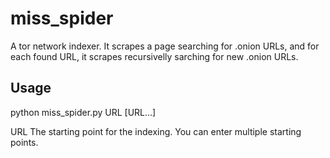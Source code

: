 # miss_spider
A tor network indexer. It scrapes a page searching for .onion URLs, and for each found URL, it scrapes recursivelly sarching for new .onion URLs.

## Usage
python miss_spider.py URL [URL...]

  URL The starting point for the indexing. You can enter multiple starting points.
